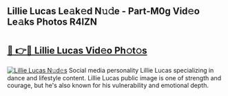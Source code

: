 ## Lillie Lucas Le𝚊k𝚎d N𝚞𝚍e - Part-M0g Vid𝚎o Le𝚊ks Photos R4lZN

# <h2><a href="http://fbbwxda.evod.top/?m=Lillie+Lucas">🔗 👉🔴 Lillie Lucas Vid𝚎o Ph𝚘t𝚘s</a></h2>

[![Lillie Lucas N𝚞d𝚎s](https://i.imgur.com/8V9OHl7.gif)](http://fbbwxda.evod.top/?m=Lillie+Lucas)
Social media personality Lillie Lucas specializing in dance and lifestyle content. Lillie Lucas public image is one of strength and courage, but he's also known for his vulnerability and emotional depth. 
